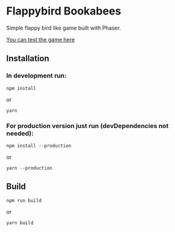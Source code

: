 # Flappybird Bookabees

Simple flappy bird like game built with Phaser.

[You can test the game here](https://clementgarbay.github.io/bookabees-flappybird/)

## Installation

### In development run:

```
npm install 
```
or 
```
yarn
```

### For production version just run (devDependencies not needed):

```
npm install --production
```
or 
```
yarn --production
```

## Build

```
npm run build 
```
or 
```
yarn build
```
